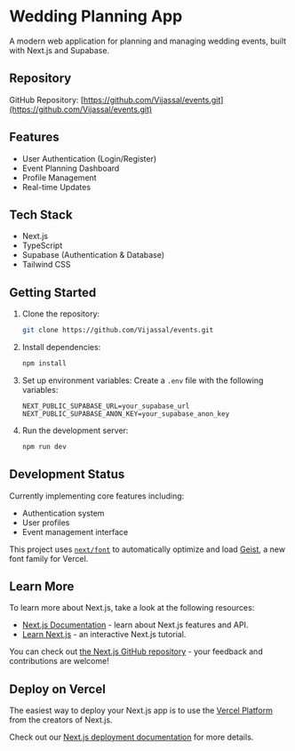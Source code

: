 # Wedding Planning App

A modern web application for planning and managing wedding events, built with Next.js and Supabase.

## Repository

GitHub Repository: [https://github.com/Vijassal/events.git](https://github.com/Vijassal/events.git)

## Features

- User Authentication (Login/Register)
- Event Planning Dashboard
- Profile Management
- Real-time Updates

## Tech Stack

- Next.js
- TypeScript
- Supabase (Authentication & Database)
- Tailwind CSS

## Getting Started

1. Clone the repository:
   ```bash
   git clone https://github.com/Vijassal/events.git
   ```

2. Install dependencies:
   ```bash
   npm install
   ```

3. Set up environment variables:
   Create a `.env` file with the following variables:
   ```
   NEXT_PUBLIC_SUPABASE_URL=your_supabase_url
   NEXT_PUBLIC_SUPABASE_ANON_KEY=your_supabase_anon_key
   ```

4. Run the development server:
   ```bash
   npm run dev
   ```

## Development Status

Currently implementing core features including:
- Authentication system
- User profiles
- Event management interface

This project uses [`next/font`](https://nextjs.org/docs/app/building-your-application/optimizing/fonts) to automatically optimize and load [Geist](https://vercel.com/font), a new font family for Vercel.

## Learn More

To learn more about Next.js, take a look at the following resources:

- [Next.js Documentation](https://nextjs.org/docs) - learn about Next.js features and API.
- [Learn Next.js](https://nextjs.org/learn) - an interactive Next.js tutorial.

You can check out [the Next.js GitHub repository](https://github.com/vercel/next.js) - your feedback and contributions are welcome!

## Deploy on Vercel

The easiest way to deploy your Next.js app is to use the [Vercel Platform](https://vercel.com/new?utm_medium=default-template&filter=next.js&utm_source=create-next-app&utm_campaign=create-next-app-readme) from the creators of Next.js.

Check out our [Next.js deployment documentation](https://nextjs.org/docs/app/building-your-application/deploying) for more details.
